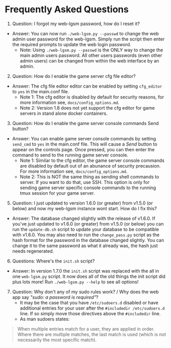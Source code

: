 # Frequently Asked Questions

1. Question: I forgot my web-lgsm password, how do I reset it?
  - Answer: You can now run `./web-lgsm.py --passwd` to change the web admin
    user password for the web-lgsm. Simply run the script then enter the
    required prompts to update the web login password.
    - Note: Using `./web-lgsm.py --passwd` is the ONLY way to change the main
      admin users password. All other users passwords (even other admin users)
      can be changed from within the web interface by an admin.

2. Question: How do I enable the game server cfg file editor?
  - Answer: The cfg file editor editor can be enabled by setting `cfg_editor`
    to `yes` in the main.conf file.
    - Note 1: The cfg editor is disabled by default for security reasons, for
      more information see, `docs/config_options.md`.
    - Note 2: Version 1.8 does not yet support the cfg editor for game servers
      in stand alone docker containers.

3. Question: How do I enable the game server console commands Send button?
  - Answer: You can enable game server console commands by setting `send_cmd` to
    `yes` in the main.conf file. This will cause a _Send_ button to appear on
    the controls page. Once pressed, you can then enter the command to send to
    the running game server console.
    - Note 1: Similar to the cfg editor, the game server console commands are
      disabled by default out of an abunance of security precausion. For more
      information see, `docs/config_options.md`.
    - Note 2: This is NOT the same thing as sending shell commands to server.
      If you want to do that, use SSH. This option is only for sending game
      server specific console commands to the running tmux session for your
      game server.

5. Question: I just updated to version 1.6.0 (or greater) from v1.5.0 (or below)
   and now my web-lgsm instance wont start. How do I fix this?
  - Answer: The database changed slightly with the release of v1.6.0. If you've
    just updated to v1.6.0 (or greater) from v1.5.0 (or below) you can run the
    `update-db.sh` script to update your database to be compatible with v1.6.0.
    You may also need to run the `change_pass.py` script as the hash format for
    the password in the database changed slightly. You can change it to the
    same password as what it already was, the hash just needs regenerated.

6. Questions: Where's the `init.sh` script?
  - Answer: In version 1.7.0 the `init.sh` script was replaced with the all in
    one `web-lgsm.py` script. It now does all of the old things the init script
    did plus lots more! Run `./web-lgsm.py --help` to see all options!

7. Question: Why don't any of my sudo rules work? / Why does the web app say
   _"sudo: a password is required"_?
   - It may be the case that you have `/etc/sudoers.d` disabled or have
     additional entries for your user after the `#includedir /etc/sudoers.d`
     line. If so simply move those directives above the `#includedir` line.
   - As man sudoers states:
>   When multiple entries match for a user, they are applied in order.
>   Where there are multiple matches, the last match is used (which is not
>   necessarily the most specific match).


